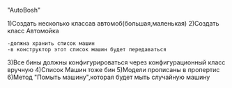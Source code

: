 "AutoBosh"

 1)Создать несколько классав автомоб(большая,маленькая)
 2)Создать класс Автомойка

    -должна хранить список машин
    -в конструктор этот список машин будет передаваться

 3)Все бины должны конфигурироваться через конфигурационный класс вручную
 4)Список Машин тоже бин
 5)Модели прописаны в пропертис
 6)Метод "Помыть машину",которая будет мыть случайную машину